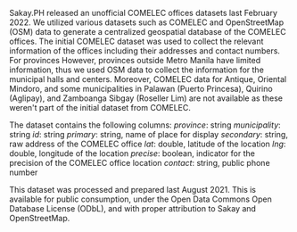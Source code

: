 Sakay.PH released an unofficial COMELEC offices datasets last February 2022. We utilized various datasets such as COMELEC and OpenStreetMap (OSM) data to generate a centralized geospatial database of the COMELEC offices.
The initial COMELEC dataset was used to collect the relevant information of the offices including their addresses and contact numbers. For provinces  However, provinces outside Metro Manila have limited information, thus we used OSM data to collect the information for the municipal halls and centers.
Moreover, COMELEC data for Antique, Oriental Mindoro, and some municipalities in Palawan (Puerto Princesa), Quirino (Aglipay), and Zamboanga Sibgay (Roseller Lim) are not available as these weren't part of the initial dataset from COMELEC.

The dataset contains the following columns:
*province*: string
*municipality*: string 
*id*: string
*primary*: string, name of place for display
*secondary*: string, raw address of the COMELEC office
*lat*: double, latitude of the location
*lng*: double, longitude of the location 
*precise*: boolean, indicator for the precision of the COMELEC office location
*contact*: string, public phone number

This dataset was processed and prepared last August 2021. This is available for public consumption, under the Open Data Commons Open Database License (ODbL), and with proper attribution to Sakay and OpenStreetMap.